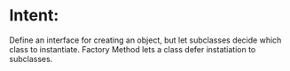 # Intent:

Define an interface for creating an object, but let subclasses decide
which class to instantiate. Factory Method lets a class defer instatiation
to subclasses.